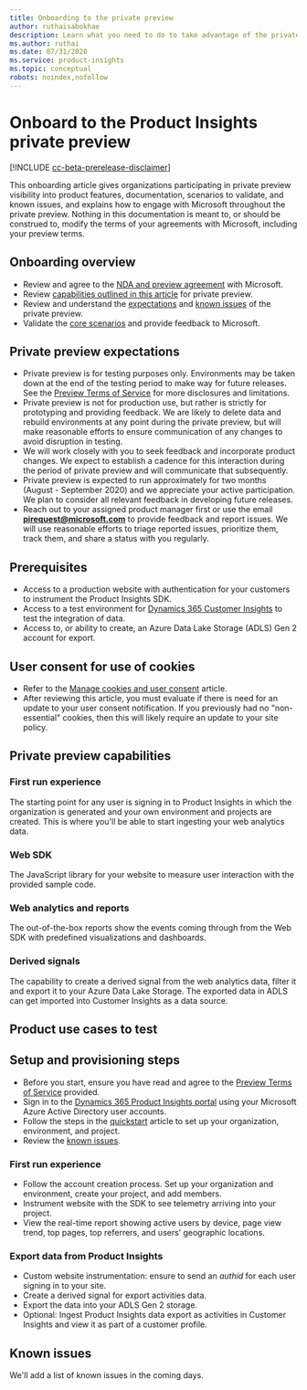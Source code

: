 ```yaml
---
title: Onboarding to the private preview
author: ruthaisabokhae
description: Learn what you need to do to take advantage of the private preview capabilities of Dynamics 365 Product Insights
ms.author: ruthai
ms.date: 07/31/2020
ms.service: product-insights
ms.topic: conceptual
robots: noindex,nofollow
---
```


# Onboard to the Product Insights private preview

[!INCLUDE [cc-beta-prerelease-disclaimer]( ../includes/cc-beta-prerelease-disclaimer.md)]

This onboarding article gives organizations participating in private preview visibility into product features, documentation, scenarios to validate, and known issues, and explains how to engage with Microsoft throughout the private preview. Nothing in this documentation is meant to, or should be construed to, modify the terms of your agreements with Microsoft, including your preview terms.

## Onboarding overview

*	Review and agree to the [NDA and preview agreement](../preview/terms-of-service.md) with Microsoft.  
*	Review [capabilities outlined in this article](#private-preview-capabilities) for private preview.  
*	Review and understand the [expectations](#private-preview-expectations) and [known issues](#known-issues) of the private preview.  
*	Validate the [core scenarios](#product-use-cases-to-test) and provide feedback to Microsoft.

## Private preview expectations

*	Private preview is for testing purposes only. Environments may be taken down at the end of the testing period to make way for future releases. See the [Preview Terms of Service](../preview/terms-of-service.md) for more disclosures and limitations.  
*	Private preview is not for production use, but rather is strictly for prototyping and providing feedback. We are likely to delete data and rebuild environments at any point during the private preview, but will make reasonable efforts to ensure communication of any changes to avoid disruption in testing.   
*	We will work closely with you to seek feedback and incorporate product changes. We expect to establish a cadence for this interaction during the period of private preview and will communicate that subsequently.  
*	Private preview is expected to run approximately for two months (August - September 2020) and we appreciate your active participation. We plan to consider all relevant feedback  in developing future releases.  
*	Reach out to your assigned product manager first or use the email **[pirequest@microsoft.com](mailto:pirequest@microsoft.com)** to provide feedback and report issues. We will use reasonable efforts to triage reported issues, prioritize them, track them, and share a status with you regularly.  
	
## Prerequisites

*	Access to a production website with authentication for your customers to instrument the Product Insights SDK.
*	Access to a test environment for [Dynamics 365 Customer Insights](https://dynamics.microsoft.com/ai/customer-insights/) to test the integration of data.
*	Access to, or ability to create, an Azure Data Lake Storage (ADLS) Gen 2 account for export.

## User consent for use of cookies

*	Refer to the [Manage cookies and user consent](user-consent-storage.md) article.
*	After reviewing this article, you must evaluate if there is need for an update to your user consent notification. If you previously had no "non-essential" cookies, then this will likely require an update to your site policy.

## Private preview capabilities

### First run experience

The starting point for any user is signing in to Product Insights in which the organization is generated and your own environment and projects are created. This is where you'll be able to start ingesting your web analytics data.

### Web SDK

The JavaScript library for your website to measure user interaction with the provided sample code.

### Web analytics and reports

The out-of-the-box reports show the events coming through from the Web SDK with predefined visualizations and dashboards.

### Derived signals

The capability to create a derived signal from the web analytics data, filter it and export it to your Azure Data Lake Storage. The exported data in ADLS can get imported into Customer Insights as a data source.

## Product use cases to test

## Setup and provisioning steps

*	Before you start, ensure you have read and agree to the [Preview Terms of Service](../preview/terms-of-service.md) provided.
*	Sign in to the [Dynamics 365 Product Insights portal](https://pi.dynamics.com) using your Microsoft Azure Active Directory user accounts.
*	Follow the steps in the [quickstart](quickstart-product-insights.md) article to set up your organization, environment, and project.
*	Review the [known issues](#known-issues).

### First run experience

* Follow the account creation process. Set up your organization and environment, create your project, and add members.
* Instrument website with the SDK to see telemetry arriving into your project.
*	View the real-time report showing active users by device, page view trend, top pages, top referrers, and users’ geographic locations.

### Export data from Product Insights

  *	Custom website instrumentation: ensure to send an *authid* for each user signing in to your site.
  *	Create a derived signal for export activities data.
  *	Export the data into your ADLS Gen 2 storage.
  *	Optional: Ingest Product Insights data export as activities in Customer Insights and view it as part of a customer profile.

## Known issues

We'll add a list of known issues in the coming days.

<!-- As we continue to work on the product and refine the experience, we are aware of a few outstanding issues, so bear these in mind as you experience the product. -->
